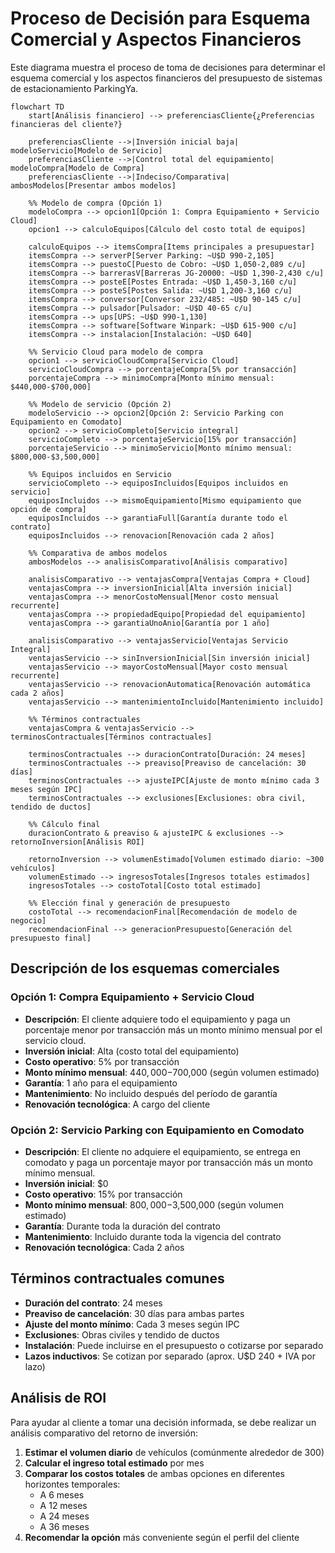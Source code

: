 # Proceso de Decisión para Esquema Comercial y Aspectos Financieros

Este diagrama muestra el proceso de toma de decisiones para determinar el esquema comercial y los aspectos financieros del presupuesto de sistemas de estacionamiento ParkingYa.

```mermaid
flowchart TD
    start[Análisis financiero] --> preferenciasCliente{¿Preferencias financieras del cliente?}
    
    preferenciasCliente -->|Inversión inicial baja| modeloServicio[Modelo de Servicio]
    preferenciasCliente -->|Control total del equipamiento| modeloCompra[Modelo de Compra]
    preferenciasCliente -->|Indeciso/Comparativa| ambosModelos[Presentar ambos modelos]
    
    %% Modelo de compra (Opción 1)
    modeloCompra --> opcion1[Opción 1: Compra Equipamiento + Servicio Cloud]
    opcion1 --> calculoEquipos[Cálculo del costo total de equipos]
    
    calculoEquipos --> itemsCompra[Items principales a presupuestar]
    itemsCompra --> serverP[Server Parking: ~U$D 990-2,105]
    itemsCompra --> puestoC[Puesto de Cobro: ~U$D 1,050-2,089 c/u]
    itemsCompra --> barrerasV[Barreras JG-20000: ~U$D 1,390-2,430 c/u]
    itemsCompra --> posteE[Postes Entrada: ~U$D 1,450-3,160 c/u]
    itemsCompra --> posteS[Postes Salida: ~U$D 1,200-3,160 c/u]
    itemsCompra --> conversor[Conversor 232/485: ~U$D 90-145 c/u]
    itemsCompra --> pulsador[Pulsador: ~U$D 40-65 c/u]
    itemsCompra --> ups[UPS: ~U$D 990-1,130]
    itemsCompra --> software[Software Winpark: ~U$D 615-900 c/u]
    itemsCompra --> instalacion[Instalación: ~U$D 640]
    
    %% Servicio Cloud para modelo de compra
    opcion1 --> servicioCloudCompra[Servicio Cloud]
    servicioCloudCompra --> porcentajeCompra[5% por transacción]
    porcentajeCompra --> minimoCompra[Monto mínimo mensual: $440,000-$700,000]
    
    %% Modelo de servicio (Opción 2)
    modeloServicio --> opcion2[Opción 2: Servicio Parking con Equipamiento en Comodato]
    opcion2 --> servicioCompleto[Servicio integral]
    servicioCompleto --> porcentajeServicio[15% por transacción]
    porcentajeServicio --> minimoServicio[Monto mínimo mensual: $800,000-$3,500,000]
    
    %% Equipos incluidos en Servicio
    servicioCompleto --> equiposIncluidos[Equipos incluidos en servicio]
    equiposIncluidos --> mismoEquipamiento[Mismo equipamiento que opción de compra]
    equiposIncluidos --> garantiaFull[Garantía durante todo el contrato]
    equiposIncluidos --> renovacion[Renovación cada 2 años]
    
    %% Comparativa de ambos modelos
    ambosModelos --> analisisComparativo[Análisis comparativo]
    
    analisisComparativo --> ventajasCompra[Ventajas Compra + Cloud]
    ventajasCompra --> inversionInicial[Alta inversión inicial]
    ventajasCompra --> menorCostoMensual[Menor costo mensual recurrente]
    ventajasCompra --> propiedadEquipo[Propiedad del equipamiento]
    ventajasCompra --> garantiaUnoAnio[Garantía por 1 año]
    
    analisisComparativo --> ventajasServicio[Ventajas Servicio Integral]
    ventajasServicio --> sinInversionInicial[Sin inversión inicial]
    ventajasServicio --> mayorCostoMensual[Mayor costo mensual recurrente]
    ventajasServicio --> renovacionAutomatica[Renovación automática cada 2 años]
    ventajasServicio --> mantenimientoIncluido[Mantenimiento incluido]
    
    %% Términos contractuales
    ventajasCompra & ventajasServicio --> terminosContractuales[Términos contractuales]
    
    terminosContractuales --> duracionContrato[Duración: 24 meses]
    terminosContractuales --> preaviso[Preaviso de cancelación: 30 días]
    terminosContractuales --> ajusteIPC[Ajuste de monto mínimo cada 3 meses según IPC]
    terminosContractuales --> exclusiones[Exclusiones: obra civil, tendido de ductos]
    
    %% Cálculo final
    duracionContrato & preaviso & ajusteIPC & exclusiones --> retornoInversion[Análisis ROI]
    
    retornoInversion --> volumenEstimado[Volumen estimado diario: ~300 vehículos]
    volumenEstimado --> ingresosTotales[Ingresos totales estimados]
    ingresosTotales --> costoTotal[Costo total estimado]
    
    %% Elección final y generación de presupuesto
    costoTotal --> recomendacionFinal[Recomendación de modelo de negocio]
    recomendacionFinal --> generacionPresupuesto[Generación del presupuesto final]
```

## Descripción de los esquemas comerciales

### Opción 1: Compra Equipamiento + Servicio Cloud

- **Descripción**: El cliente adquiere todo el equipamiento y paga un porcentaje menor por transacción más un monto mínimo mensual por el servicio cloud.
- **Inversión inicial**: Alta (costo total del equipamiento)
- **Costo operativo**: 5% por transacción
- **Monto mínimo mensual**: $440,000-$700,000 (según volumen estimado)
- **Garantía**: 1 año para el equipamiento
- **Mantenimiento**: No incluido después del período de garantía
- **Renovación tecnológica**: A cargo del cliente

### Opción 2: Servicio Parking con Equipamiento en Comodato

- **Descripción**: El cliente no adquiere el equipamiento, se entrega en comodato y paga un porcentaje mayor por transacción más un monto mínimo mensual.
- **Inversión inicial**: $0
- **Costo operativo**: 15% por transacción
- **Monto mínimo mensual**: $800,000-$3,500,000 (según volumen estimado)
- **Garantía**: Durante toda la duración del contrato
- **Mantenimiento**: Incluido durante toda la vigencia del contrato
- **Renovación tecnológica**: Cada 2 años

## Términos contractuales comunes

- **Duración del contrato**: 24 meses
- **Preaviso de cancelación**: 30 días para ambas partes
- **Ajuste del monto mínimo**: Cada 3 meses según IPC
- **Exclusiones**: Obras civiles y tendido de ductos
- **Instalación**: Puede incluirse en el presupuesto o cotizarse por separado
- **Lazos inductivos**: Se cotizan por separado (aprox. U$D 240 + IVA por lazo)

## Análisis de ROI

Para ayudar al cliente a tomar una decisión informada, se debe realizar un análisis comparativo del retorno de inversión:

1. **Estimar el volumen diario** de vehículos (comúnmente alrededor de 300)
2. **Calcular el ingreso total estimado** por mes
3. **Comparar los costos totales** de ambas opciones en diferentes horizontes temporales:
   - A 6 meses
   - A 12 meses
   - A 24 meses
   - A 36 meses
4. **Recomendar la opción** más conveniente según el perfil del cliente
